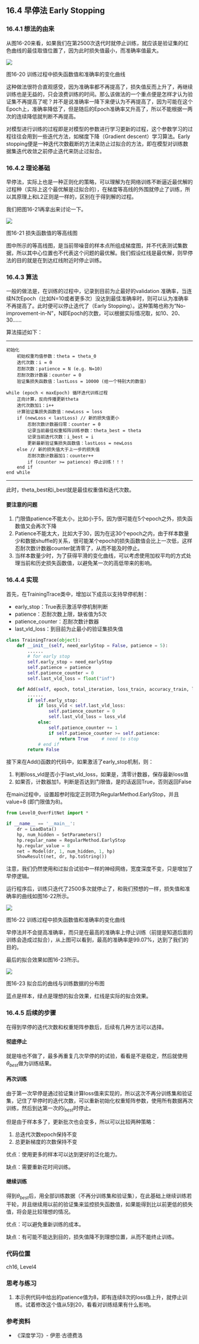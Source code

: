 <!--Copyright © Microsoft Corporation. All rights reserved.
  适用于[License](https://github.com/Microsoft/ai-edu/blob/master/LICENSE.md)版权许可-->

## 16.4 早停法 Early Stopping

### 16.4.1 想法的由来

从图16-20来看，如果我们在第2500次迭代时就停止训练，就应该是验证集的红色曲线的最佳取值位置了，因为此时损失值最小，而准确率值最大。

<img src="../Images/16/overfitting_sin_loss.png" />

图16-20 训练过程中损失函数值和准确率的变化曲线

这种做法很符合直观感受，因为准确率都不再提高了，损失值反而上升了，再继续训练也是无益的，只会浪费训练的时间。那么该做法的一个重点便是怎样才认为验证集不再提高了呢？并不是说准确率一降下来便认为不再提高了，因为可能在这个Epoch上，准确率降低了，但是随后的Epoch准确率又升高了，所以不能根据一两次的连续降低就判断不再提高。

对模型进行训练的过程即是对模型的参数进行学习更新的过程，这个参数学习的过程往往会用到一些迭代方法，如梯度下降（Gradient descent）学习算法。Early stopping便是一种迭代次数截断的方法来防止过拟合的方法，即在模型对训练数据集迭代收敛之前停止迭代来防止过拟合。

### 16.4.2 理论基础

早停法，实际上也是一种正则化的策略，可以理解为在网络训练不断逼近最优解的过程种（实际上这个最优解是过拟合的），在梯度等高线的外围就停止了训练，所以其原理上和L2正则是一样的，区别在于得到解的过程。

我们把图16-21再拿出来讨论一下。

<img src="../Images/16/regular0.png" />

图16-21 损失函数值的等高线图

图中所示的等高线图，是当前带噪音的样本点所组成梯度图，并不代表测试集数据，所以其中心位置也不代表这个问题的最优解。我们假设红线是最优解，则早停法的目的就是在到达红线附近时停止训练。

### 16.4.3 算法

一般的做法是，在训练的过程中，记录到目前为止最好的validation 准确率，当连续N次Epoch（比如N=10或者更多次）没达到最佳准确率时，则可以认为准确率不再提高了。此时便可以停止迭代了（Early Stopping）。这种策略也称为“No-improvement-in-N”，N即Epoch的次数，可以根据实际情况取，如10、20、30……

算法描述如下：

***

```
初始化
    初始权重均值参数：theta = theta_0
    迭代次数：i = 0
    忍耐次数：patience = N (e.g. N=10)
    忍耐次数计数器：counter = 0
    验证集损失函数值：lastLoss = 10000 (给一个特别大的数值)

while (epoch < maxEpoch) 循环迭代训练过程
    正向计算，反向传播更新theta
    迭代次数加1：i++
    计算验证集损失函数值：newLoss = loss
    if (newLoss < lastLoss) // 新的损失值更小
        忍耐次数计数器归零：counter = 0
        记录当前最佳权重矩阵训练参数：theta_best = theta
        记录当前迭代次数：i_best = i
        更新最新验证集损失函数值：lastLoss = newLoss
    else // 新的损失值大于上一步的损失值
        忍耐次数计数器加1：counter++
        if (counter >= patience) 停止训练！！！
    end if
end while
```

***

此时，theta_best和i_best就是最佳权重值和迭代次数。

#### 要注意的问题

1. 门限值patience不能太小，比如小于5，因为很可能在5个epoch之外，损失函数值又会再次下降
2. Patience不能太大，比如大于30，因为在这30个epoch之内，由于样本数量少和数据shuffle的关系，很可能某个epoch的损失函数值会比上一次低，这样忍耐次数计数器counter就清零了，从而不能及时停止。
3. 当样本数量少时，为了获得平滑的变化曲线，可以考虑使用加权平均的方式处理当前和历史损失函数值，以避免某一次的高低带来的影响。

### 16.4.4 实现

首先，在TrainingTrace类中，增加以下成员以支持早停机制：

- early_stop：True表示激活早停机制判断
- patience：忍耐次数上限，缺省值为5次
- patience_counter：忍耐次数计数器
- last_vld_loss：到目前为止最小的验证集损失值

```Python
class TrainingTrace(object):
    def __init__(self, need_earlyStop = False, patience = 5):
        ......
        # for early stop
        self.early_stop = need_earlyStop
        self.patience = patience
        self.patience_counter = 0
        self.last_vld_loss = float("inf")

    def Add(self, epoch, total_iteration, loss_train, accuracy_train, loss_vld, accuracy_vld):
        ......
        if self.early_stop:
            if loss_vld < self.last_vld_loss:
                self.patience_counter = 0
                self.last_vld_loss = loss_vld
            else:
                self.patience_counter += 1
                if self.patience_counter >= self.patience:
                    return True     # need to stop
            # end if
        return False
```
接下来在Add()函数的代码中，如果激活了early_stop机制，则：

1. 判断loss_vld是否小于last_vld_loss，如果是，清零计数器，保存最新loss值
2. 如果否，计数器加1，判断是否达到门限值，是的话返回True，否则返回False

在main过程中，设置超参时指定正则项为RegularMethod.EarlyStop，并且value=8 (即门限值为8)。

```Python
from Level0_OverFitNet import *

if __name__ == '__main__':
    dr = LoadData()
    hp, num_hidden = SetParameters()
    hp.regular_name = RegularMethod.EarlyStop
    hp.regular_value = 8
    net = Model(dr, 1, num_hidden, 1, hp)
    ShowResult(net, dr, hp.toString())
```

注意，我们仍然使用和过拟合试验中一样的神经网络，宽度深度不变，只是增加了早停逻辑。

运行程序后，训练只迭代了2500多次就停止了，和我们预想的一样，损失值和准确率的曲线如图16-22所示。

<img src="../Images/16/EarlyStop_sin_loss.png" />

图16-22 训练过程中损失函数值和准确率的变化曲线

早停法并不会提高准确率，而只是在最高的准确率上停止训练（前提是知道后面的训练会造成过拟合），从上图可以看到，最高的准确率是99.07%，达到了我们的目的。

最后的拟合效果如图16-23所示。

<img src="../Images/16/EarlyStop_sin_result.png" ch="500" />

图16-23 拟合后的曲线与训练数据的分布图

蓝点是样本，绿点是理想的拟合效果，红线是实际的拟合效果。

### 16.4.5 后续的步骤

在得到早停的迭代次数和权重矩阵参数后，后续有几种方法可以选择。

#### 彻底停止

就是啥也不做了，最多再重复几次早停的的试验，看看是不是稳定，然后就使用$\theta_{best}$做为训练结果。

#### 再次训练

由于第一次早停是通过验证集计算loss值来实现的，所以这次不再分训练集和验证集，记住了早停时的迭代次数，可以重新初始化权重矩阵参数，使用所有数据再次训练，然后到达第一次的$i_{best}$时停止。

但是由于样本多了，更新批次也会变多，所以可以比较两种策略：

1) 总迭代次数epoch保持不变
2) 总更新梯度的次数保持不变

优点：使用更多的样本可以达到更好的泛化能力。

缺点：需要重新花时间训练。

#### 继续训练

得到$\theta_{best}$后，用全部训练数据（不再分训练集和验证集），在此基础上继续训练若干轮，并且继续用以前的验证集来监控损失函数值，如果能得到比以前更低的损失值，将会是比较理想的情况。

优点：可以避免重新训练的成本。

缺点：有可能不能达到目的，损失值降不到理想位置，从而不能终止训练。

### 代码位置

ch16, Level4

### 思考与练习

1. 本示例代码中给出的patience值为8，即有连续8次的loss值上升，就停止训练。试着修改这个值从5到20，看看对训练结果有什么影响。

### 参考资料

- 《深度学习》- 伊恩·古德费洛
